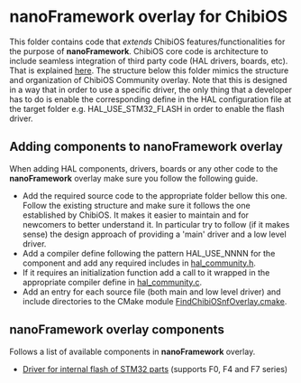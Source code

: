 # **nanoFramework** overlay for ChibiOS

This folder contains code that _extends_ ChibiOS features/functionalities for the purpose of **nanoFramework**.
ChibiOS core code is architecture to include seamless integration of third party code (HAL drivers, boards, etc). That is explained [here](http://wiki.chibios.org/dokuwiki/doku.php?id=chibios:community:guides:community_overlay).
The structure below this folder mimics the structure and organization of ChibiOS Community overlay.
Note that this is designed in a way that in order to use a specific driver, the only thing that a developer has to do is enable the corresponding define in the HAL configuration file at the target folder e.g. HAL_USE_STM32_FLASH in order to enable the flash driver.


## Adding components to **nanoFramework** overlay

When adding HAL components, drivers, boards or any other code to the **nanoFramework** overlay make sure you follow the following guide.

- Add the required source code to the appropriate folder bellow this one. Follow the existing structure and make sure it follows the one established by ChibiOS. It makes it easier to maintain and for newcomers to better understand it. In particular try to follow (if it makes sense) the design approach of providing a 'main' driver and a low level driver.
- Add a compiler define following the pattern HAL_USE_NNNN for the component and add any required includes in [hal_community.h](os/hal/include/hal_community.h).
- If it requires an initialization function add a call to it wrapped in the appropriate compiler define in [hal_community.c](os/hal/src/hal_community.c).
- Add an entry for each source file (both main and low level driver) and include directories to the CMake module [FindChibiOSnfOverlay.cmake](../../../../CMake/Modules/FindChibiOSnfOverlay.cmake).


## **nanoFramework** overlay components

Follows a list of available components in **nanoFramework** overlay.

- [Driver for internal flash of STM32 parts](stm32-internal-flash-driver.md) (supports F0, F4 and F7 series)
